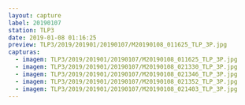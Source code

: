 ```yaml
---
layout: capture
label: 20190107
station: TLP3
date: 2019-01-08 01:16:25
preview: TLP3/2019/201901/20190107/M20190108_011625_TLP_3P.jpg
capturas:
  - imagem: TLP3/2019/201901/20190107/M20190108_011625_TLP_3P.jpg
  - imagem: TLP3/2019/201901/20190107/M20190108_021330_TLP_3P.jpg
  - imagem: TLP3/2019/201901/20190107/M20190108_021346_TLP_3P.jpg
  - imagem: TLP3/2019/201901/20190107/M20190108_021352_TLP_3P.jpg
  - imagem: TLP3/2019/201901/20190107/M20190108_021403_TLP_3P.jpg
---
```

